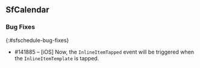 ## SfCalendar

### Bug Fixes
{:#sfschedule-bug-fixes}

* \#141885 – [iOS] Now, the `InlineItemTapped` event will be triggered when the `InlineItemTemplate` is tapped.